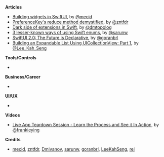 
**Articles**

* [Building widgets in SwiftUI](https://swiftwithmajid.com/2020/09/09/building-widgets-in-swiftui/), by [@mecid](https://twitter.com/mecid)
* [PreferenceKey's reduce method demystified](https://fivestars.blog/swiftui/preferencekey-reduce.html), by [@zntfdr](https://twitter.com/zntfdr)
* [Dark side of extensions in Swift](https://dmtopolog.com/dark-side-of-extensions/), by [@dmtopolog](https://twitter.com/dmtopolog)
* [3 lesser-known ways of using Swift enums](https://sarunw.com/posts/lesser-known-ways-of-using-swift-enums/), by [@sarunw](https://twitter.com/sarunw)
* [SwiftUI 2.0: The Future is Declarative](https://infinum.com/the-capsized-eight/swiftUI-2), by [@goranbrl](https://twitter.com/goranbrlas)
* [Building an Expandable List Using UICollectionView: Part 1](https://swiftsenpai.com/development/collectionview-expandable-list-part1/), by [@Lee_Kah_Seng](https://twitter.com/Lee_Kah_Seng)

**Tools/Controls**

*

**Business/Career**

*

**UI/UX**

*

**Videos**

* [Live App Teardown Session - Learn the Process and See it In Action](https://appfigures.com/resources/teardowns/live-app-teardown-session-20200916), by [@frankieying](https://twitter.com/frankieying)

**Credits**

* [mecid](https://github.com/mecid), [zntfdr](https://github.com/zntfdr), [DmIvanov](https://github.com/DmIvanov), [sarunw](https://github.com/sarunw), [goranbrl](https://github.com/goranbrl), [LeeKahSeng](https://github.com/LeeKahSeng), [rel](https://github.com/rel)
